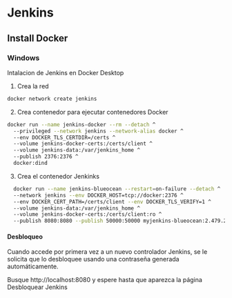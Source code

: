 # Jenkins

## Install Docker

### Windows

Intalacion de Jenkins en Docker Desktop

1. Crea la red

``` bash
docker network create jenkins
```

2. Crea contenedor para ejecutar contenedores Docker

``` bash
docker run --name jenkins-docker --rm --detach ^
  --privileged --network jenkins --network-alias docker ^
  --env DOCKER_TLS_CERTDIR=/certs ^
  --volume jenkins-docker-certs:/certs/client ^
  --volume jenkins-data:/var/jenkins_home ^
  --publish 2376:2376 ^
  docker:dind
```

3. Crea el contenedor Jenkinks

``` bash
  docker run --name jenkins-blueocean --restart=on-failure --detach ^
  --network jenkins --env DOCKER_HOST=tcp://docker:2376 ^
  --env DOCKER_CERT_PATH=/certs/client --env DOCKER_TLS_VERIFY=1 ^
  --volume jenkins-data:/var/jenkins_home ^
  --volume jenkins-docker-certs:/certs/client:ro ^
  --publish 8080:8080 --publish 50000:50000 myjenkins-blueocean:2.479.2-1
  ```

#### Desbloqueo

Cuando accede por primera vez a un nuevo controlador Jenkins, se le solicita que lo desbloquee usando una contraseña generada automáticamente.

Busque http://localhost:8080 y espere hasta que aparezca la página Desbloquear Jenkins
